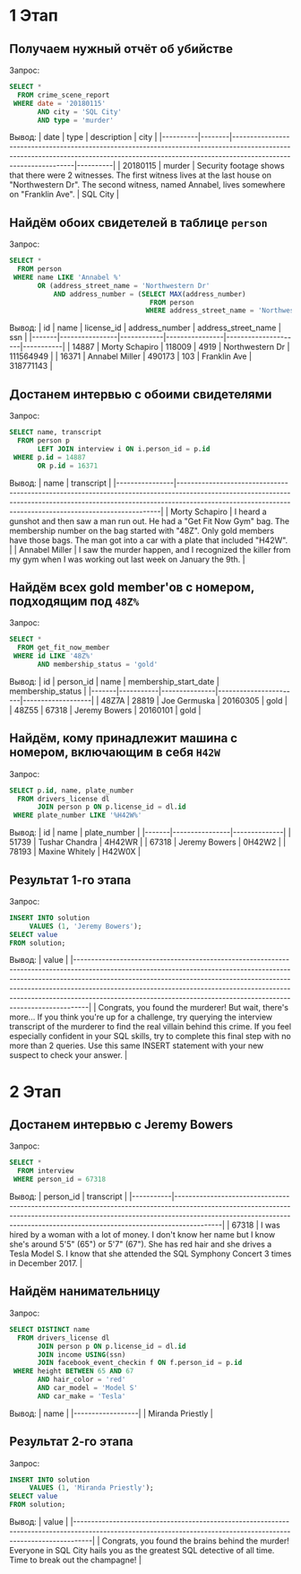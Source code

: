 # 1 Этап

## Получаем нужный отчёт об убийстве
Запрос:
```sql
SELECT * 
  FROM crime_scene_report
 WHERE date = '20180115'
       AND city = 'SQL City'
       AND type = 'murder'
```
Вывод:
| date     | type   | description                                                                                                                                                                                  | city     |
|----------|--------|----------------------------------------------------------------------------------------------------------------------------------------------------------------------------------------------|----------|
| 20180115 | murder | Security  footage shows that there were 2 witnesses. The first witness lives at  the last house on "Northwestern Dr". The second witness, named Annabel,  lives somewhere on "Franklin Ave". | SQL City |

## Найдём обоих свидетелей в таблице `person`
Запрос:
```sql
SELECT *
  FROM person
 WHERE name LIKE 'Annabel %'
       OR (address_street_name = 'Northwestern Dr'
           AND address_number = (SELECT MAX(address_number)
                                   FROM person
                                  WHERE address_street_name = 'Northwestern Dr'))
```
Вывод:
| id    | name           | license_id | address_number | address_street_name | ssn       |
|-------|----------------|------------|----------------|---------------------|-----------|
| 14887 | Morty Schapiro | 118009     | 4919           | Northwestern Dr     | 111564949 |
| 16371 | Annabel Miller | 490173     | 103            | Franklin Ave        | 318771143 |

## Достанем интервью с обоими свидетелями
Запрос:
```sql
SELECT name, transcript
  FROM person p
       LEFT JOIN interview i ON i.person_id = p.id
 WHERE p.id = 14887
       OR p.id = 16371
```
Вывод:
| name           | transcript                                                                                                                                                                                                                          |
|----------------|-------------------------------------------------------------------------------------------------------------------------------------------------------------------------------------------------------------------------------------|
| Morty Schapiro | I  heard a gunshot and then saw a man run out. He had a "Get Fit Now Gym"  bag. The membership number on the bag started with "48Z". Only gold  members have those bags. The man got into a car with a plate that  included "H42W". |
| Annabel Miller | I saw the murder happen, and I recognized the killer from my gym when I was working out last week on January the 9th.                                                                                                               |

## Найдём всех gold member'ов с номером, подходящим под `48Z%`
Запрос:
```sql
SELECT *
  FROM get_fit_now_member
 WHERE id LIKE '48Z%'
       AND membership_status = 'gold'
```
Вывод:
| id    | person_id | name          | membership_start_date | membership_status |
|-------|-----------|---------------|-----------------------|-------------------|
| 48Z7A | 28819     | Joe Germuska  | 20160305              | gold              |
| 48Z55 | 67318     | Jeremy Bowers | 20160101              | gold              |

## Найдём, кому принадлежит машина с номером, включающим в себя `H42W`
Запрос:
```sql
SELECT p.id, name, plate_number
  FROM drivers_license dl
       JOIN person p ON p.license_id = dl.id
 WHERE plate_number LIKE '%H42W%'
```
Вывод:
| id    | name           | plate_number |
|-------|----------------|--------------|
| 51739 | Tushar Chandra | 4H42WR       |
| 67318 | Jeremy Bowers  | 0H42W2       |
| 78193 | Maxine Whitely | H42W0X       |

## Результат 1-го этапа
Запрос:
```sql
INSERT INTO solution 
     VALUES (1, 'Jeremy Bowers');
SELECT value 
FROM solution;
```
Вывод:
| value                                                                                                                                                                                                                                                                                                                                                                                                    |
|----------------------------------------------------------------------------------------------------------------------------------------------------------------------------------------------------------------------------------------------------------------------------------------------------------------------------------------------------------------------------------------------------------|
| Congrats,  you found the murderer! But wait, there's more... If you think you're  up for a challenge, try querying the interview transcript of the  murderer to find the real villain behind this crime. If you feel  especially confident in your SQL skills, try to complete this final step  with no more than 2 queries. Use this same INSERT statement with your  new suspect to check your answer. |

# 2 Этап

## Достанем интервью с <b>Jeremy Bowers</b>
Запрос:
```sql
SELECT *
  FROM interview
 WHERE person_id = 67318
```
Вывод:
| person_id | transcript                                                                                                                                                                                                                                            |
|-----------|-------------------------------------------------------------------------------------------------------------------------------------------------------------------------------------------------------------------------------------------------------|
| 67318     | I  was hired by a woman with a lot of money. I don't know her name but I  know she's around 5'5" (65") or 5'7" (67"). She has red hair and she  drives a Tesla Model S. I know that she attended the SQL Symphony  Concert 3 times in December 2017.  |

## Найдём нанимательницу
Запрос:
```sql
SELECT DISTINCT name
  FROM drivers_license dl
       JOIN person p ON p.license_id = dl.id
       JOIN income USING(ssn)
       JOIN facebook_event_checkin f ON f.person_id = p.id
 WHERE height BETWEEN 65 AND 67
       AND hair_color = 'red'
       AND car_model = 'Model S'
       AND car_make = 'Tesla'
```
Вывод:
| name             |
|------------------|
| Miranda Priestly |

## Результат 2-го этапа
Запрос:
```sql
INSERT INTO solution 
     VALUES (1, 'Miranda Priestly');
SELECT value 
FROM solution;
```
Вывод:
| value                                                                                                                                                           |
|-----------------------------------------------------------------------------------------------------------------------------------------------------------------|
| Congrats,  you found the brains behind the murder! Everyone in SQL City hails you  as the greatest SQL detective of all time. Time to break out the  champagne! |